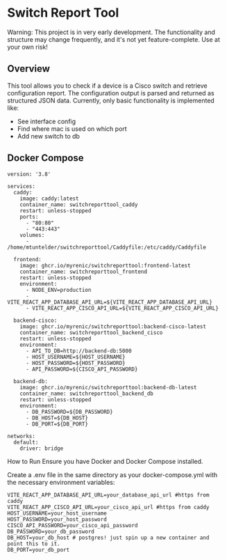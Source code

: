 # Switch Report Tool
Warning: This project is in very early development. The functionality and structure may change frequently, and it's not yet feature-complete. Use at your own risk!

## Overview
This tool allows you to check if a device is a Cisco switch and retrieve configuration report. The configuration output is parsed and returned as structured JSON data. Currently, only basic functionality is implemented like:

- See interface config
- Find where mac is used on which port
- Add new switch to db

## Docker Compose
```docker
version: '3.8'

services:
  caddy:
    image: caddy:latest
    container_name: switchreporttool_caddy
    restart: unless-stopped
    ports:
      - "80:80"
      - "443:443"
    volumes:
      - /home/mtuntelder/switchreporttool/Caddyfile:/etc/caddy/Caddyfile

  frontend:
    image: ghcr.io/myrenic/switchreporttool:frontend-latest
    container_name: switchreporttool_frontend
    restart: unless-stopped
    environment:
      - NODE_ENV=production
      - VITE_REACT_APP_DATABASE_API_URL=${VITE_REACT_APP_DATABASE_API_URL}
      - VITE_REACT_APP_CISCO_API_URL=${VITE_REACT_APP_CISCO_API_URL}
      
  backend-cisco:
    image: ghcr.io/myrenic/switchreporttool:backend-cisco-latest
    container_name: switchreporttool_backend_cisco
    restart: unless-stopped
    environment:
      - API_TO_DB=http://backend-db:5000
      - HOST_USERNAME=${HOST_USERNAME}
      - HOST_PASSWORD=${HOST_PASSWORD}
      - API_PASSWORD=${CISCO_API_PASSWORD}

  backend-db:
    image: ghcr.io/myrenic/switchreporttool:backend-db-latest
    container_name: switchreporttool_backend_db
    restart: unless-stopped
    environment:
      - DB_PASSWORD=${DB_PASSWORD}
      - DB_HOST=${DB_HOST}
      - DB_PORT=${DB_PORT}

networks:
  default:
    driver: bridge
```
How to Run
Ensure you have Docker and Docker Compose installed.

Create a .env file in the same directory as your docker-compose.yml with the necessary environment variables:
```
VITE_REACT_APP_DATABASE_API_URL=your_database_api_url #https from caddy
VITE_REACT_APP_CISCO_API_URL=your_cisco_api_url #https from caddy
HOST_USERNAME=your_host_username
HOST_PASSWORD=your_host_password
CISCO_API_PASSWORD=your_cisco_api_password
DB_PASSWORD=your_db_password
DB_HOST=your_db_host # postgres! just spin up a new container and point this to it.
DB_PORT=your_db_port
```
